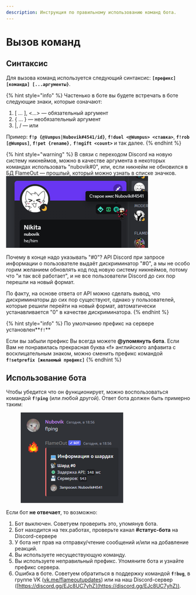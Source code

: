 ```yaml
---
description: Инструкция по правильному использованию команд бота.
---
```


# Вызов команд

## Синтаксис

Для вызова команд используется следующий синтаксис: **`[префикс][команда] [...аргументы}`**.

{% hint style="info" %}
Частенько в боте вы будете встречать в боте следующие знаки, которые означают:

1. \[ ... ], <...> — обязательный аргумент
2. { ... } — необязательный аргумент
3. |, / — или

Пример: **`f!p {@Vumpus|Nubovik#4541/id}`**, **`f!duel <@Wumpus> <ставка>`**, **`f!rob [@Wumpus]`**, **`f!pet {rename}`**`,` **`f!mgift <count>`** и так далее.
{% endhint %}

{% hint style="warning" %}
В связи с переходом Discord на новую систему никнеймов, можно в качестве аргумента в некоторых командах использовать "nubovik#0", или, если никнейм не обновился в БД FlameOut — прошлый, который можно узнать в списке значков.\
![](<../.gitbook/assets/image (211).png>)

Почему в конце надо указывать "#0"? API Discord при запросе информации о пользователе выдаёт дискриминатор "#0", а мы не особо горим желанием обновлять код под новую систему никнеймов, потому что "и так всё работает", и не все пользователи Discord до сих пор перешли на новый формат.

По факту, на основе ответа от API можно сделать вывод, что дискриминаторы до сих пор существуют, однако у пользователей, которые решили перейти на новый формат, автоматически устанавливается "0" в качестве дискриминатора.&#x20;
{% endhint %}

{% hint style="info" %}
По умолчанию префикс на сервере установлен**`f!`**

Если вы забыли префикс Вы всегда можете **@упомянуть бота**. Если Вам не понравилась прекрасная буква «f» английского алфавита с восклицательным знаком, можно сменить префикс командой **`f!setprefix [желаемый префикс]`**
{% endhint %}

## Использование бота

Чтобы убедится что он функционирует, можно воспользоваться командой **`f!ping`** (или любой другой). Ответ бота должен быть примерно таким:

<figure><img src="../.gitbook/assets/image (10).png" alt=""><figcaption></figcaption></figure>

Если бот **не отвечает**, то возможно:

1. Бот выключен. Советуем проверить это, упомянув бота.
2. Бот находится на тех.работах, проверьте канал **#статус-бота** на Discord-сервере
3. У бота нет прав на отправку/чтение сообщений и/или на добавление реакций.
4. Вы используете несуществующую команду.
5. Вы используете неправильный префикс. Упомяните бота и узнайте префикс сервера.
6. Ошибка в боте. Советуем обратиться в поддержку командой **`f!bug`**, в группе VK ([vk.me/flameoutupdates](https://vk.me/flameoutupdates)) или на наш Discord-сервер ([https://discord.gg/EJc8UC7yhZ](https://discord.gg/EJc8UC7yhZ)).
